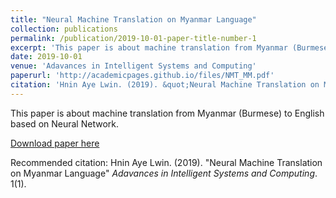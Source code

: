 ```yaml
---
title: "Neural Machine Translation on Myanmar Language"
collection: publications
permalink: /publication/2019-10-01-paper-title-number-1
excerpt: 'This paper is about machine translation from Myanmar (Burmese) to English based on Neural Network.'
date: 2019-10-01
venue: 'Adavances in Intelligent Systems and Computing'
paperurl: 'http://academicpages.github.io/files/NMT_MM.pdf'
citation: 'Hnin Aye Lwin. (2019). &quot;Neural Machine Translation on Myanmar Language.&quot; <i>Adavances in Intelligent Systems and Computing</i>. 1(1).'
---
```

This paper is about machine translation from Myanmar (Burmese) to English based on Neural Network.

[Download paper here](http://academicpages.github.io/files/NMT_MM.pdf)

Recommended citation: Hnin Aye Lwin. (2019). "Neural Machine Translation on Myanmar Language" <i>Adavances in Intelligent Systems and Computing</i>. 1(1).
